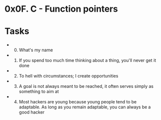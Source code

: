 # 0x0F. C - Function pointers
# Tasks
* 0. What's my name
* 1. If you spend too much time thinking about a thing, you'll never get it done
* 2. To hell with circumstances; I create opportunities
* 3. A goal is not always meant to be reached, it often serves simply as something to aim at
* 4. Most hackers are young because young people tend to be adaptable. As long as you remain adaptable, you can always be a good hacker
